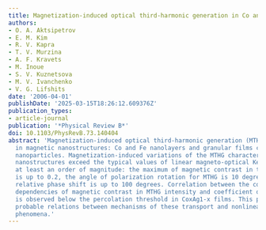 ```yaml
---
title: Magnetization-induced optical third-harmonic generation in Co and Fe nanostructures
authors:
- O. A. Aktsipetrov
- E. M. Kim
- R. V. Kapra
- T. V. Murzina
- A. F. Kravets
- M. Inoue
- S. V. Kuznetsova
- M. V. Ivanchenko
- V. G. Lifshits
date: '2006-04-01'
publishDate: '2025-03-15T18:26:12.609376Z'
publication_types:
- article-journal
publication: '*Physical Review B*'
doi: 10.1103/PhysRevB.73.140404
abstract: 'Magnetization-induced optical third-harmonic generation (MTHG) is observed
  in magnetic nanostructures: Co and Fe nanolayers and granular films containing Co
  nanoparticles. Magnetization-induced variations of the MTHG characteristics in these
  nanostructures exceed the typical values of linear magneto-optical Kerr effect by
  at least an order of magnitude: the maximum of magnetic contrast in the MTHG intensity
  is up to 0.2, the angle of polarization rotation for MTHG is 10 degrees, and the
  relative phase shift is up to 100 degrees. Correlation between the concentration
  dependencies of magnetic contrast in MTHG intensity and coefficient of giant magnetoresistance
  is observed below the percolation threshold in CoxAg1-x films. This points out the
  probable relations between mechanisms of these transport and nonlinear magneto-optical
  phenomena.'
---
```

